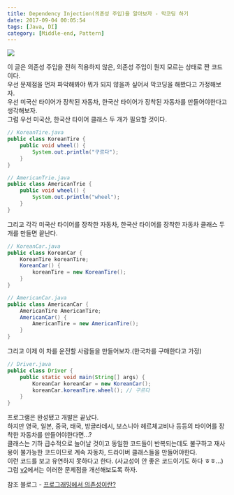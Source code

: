 ```yaml
---
title: Dependency Injection(의존성 주입)을 알아보자 - 막코딩 하기
date: 2017-09-04 00:05:54
tags: [Java, DI]
category: [Middle-end, Pattern]
---
```

![](thumb.png)

이 글은 의존성 주입을 전혀 적용하지 않은, 의존성 주입이 뭔지 모르는 상태로 짠 코드이다.  
우선 문제점을 먼저 파악해봐야 뭐가 되지 않을까 싶어서 막코딩을 해봤다고 가정해보자.  
우선 미국산 타이어가 장착된 자동차, 한국산 타이어가 장착된 자동차를 만들어야한다고 생각해보자.  
그럼 우선 미국산, 한국산 타이어 클래스 두 개가 필요할 것이다.
```java
// KoreanTire.java
public class KoreanTire {
    public void wheel() {
        System.out.println("구르다");
    }
}
```
```java
// AmericanTrie.java
public class AmericanTrie {
    public void wheel() {
        System.out.println("wheel");
    }
}
```

그리고 각각 미국산 타이어를 장착한 자동차, 한국산 타이어를 장착한 자동차 클래스 두 개를 만들면 끝난다.  
```java
// KoreanCar.java
public class KoreanCar {
    KoreanTire koreanTire;
    KoreanCar() {
        koreanTire = new KoreanTire();
    }
}

```
```java
// AmericanCar.java
public class AmericanCar {
    AmericanTire AmericanTire;
    AmericanCar() {
        AmericanTire = new AmericanTire();
    }
}
```

그리고 이제 이 차를 운전할 사람들을 만들어보자.(한국차를 구매한다고 가정)  
```java
// Driver.java
public class Driver {
    public static void main(String[] args) {
        KoreanCar koreanCar = new KoreanCar();
        koreanCar.koreanTire.wheel(); // 구르다
    }
}
```
프로그램은 완성됐고 개발은 끝났다.  
하지만 영국, 일본, 중국, 태국, 방글라데시, 보스니아 헤르체고비나 등등의 타이어를 장착한 자동차를 만들어야한다면...?  
클래스는 기하 급수적으로 늘어날 것이고 동일한 코드들이 반복되는데도 불구하고 재사용이 불가능한 코드이므로 계속 자동차, 드라이버 클래스들을 만들어야한다.  
이런 코드를 보고 유연하지 못하다고 한다. (사교성이 안 좋은 코드이기도 하다 ㅎㅎ...)  
그럼 [v2](/2017/09/04/di-v2/)에서는 이러한 문제점을 개선해보도록 하자.  

참조 블로그 - [프로그래밍에서 의존성이란?](http://expert0226.tistory.com/189)